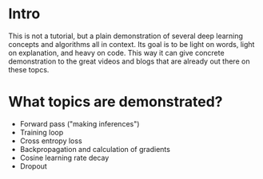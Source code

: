 # Intro
This is not a tutorial, but a plain demonstration of several deep learning concepts and algorithms all in context. Its goal is to be light on words, light on explanation, and heavy on code. This way it can give concrete demonstration to the great videos and blogs that are already out there on these topcs.


# What topics are demonstrated?
* Forward pass ("making inferences")
* Training loop
* Cross entropy loss
* Backpropagation and calculation of gradients
* Cosine learning rate decay
* Dropout